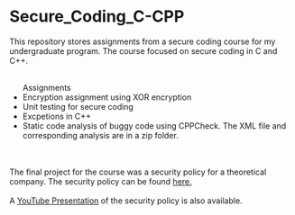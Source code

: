 # Secure_Coding_C-CPP
This repository stores assignments from a secure coding course for my undergraduate program. The course focused on secure coding in C and C++.
</br>
</br>
<ul>
  <lh>Assignments</lh>
  <li>Encryption assignment using XOR encryption</li>
  <li>Unit testing for secure coding</li>
  <li>Excpetions in C++</li>
  <li>Static code analysis of buggy code using CPPCheck. The XML file and corresponding analysis are in a zip folder. </li>
</ul>
</br>
</br>
The final project for the course was a security policy for a theoretical company. The security policy can be found <a href="https://docs.google.com/document/d/1k9o2qjUcBDH1NAI6yzLR3i8z5294ZvHBHknuxbjAIFc/edit?usp=sharing">here.</a>
</br>
</br>
A <a href="https://www.youtube.com/watch?v=uXrag4p-264">YouTube Presentation</a> of the security policy is also available. 